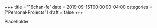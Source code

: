 +++
title = "16chan-fe"
date = 2019-09-15T00:00:00-04:00
categories = ["Personal-Projects"]
draft = false
+++

Placeholder
